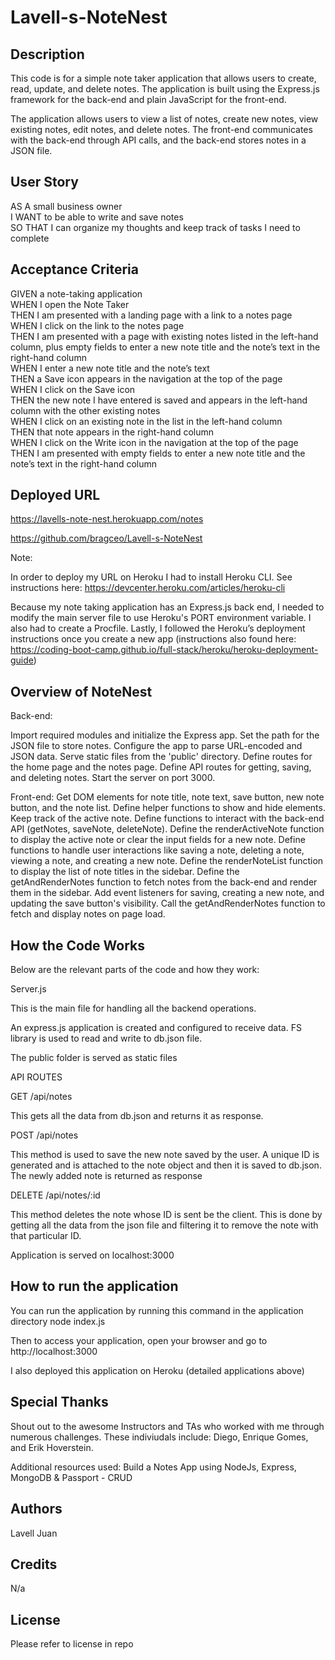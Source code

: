 # Lavell-s-NoteNest

## Description 

This code is for a simple note taker application that allows users to create, read, update, and delete notes. The application is built using the Express.js framework for the back-end and plain JavaScript for the front-end.

The application allows users to view a list of notes, create new notes, view existing notes, edit notes, and delete notes. The front-end communicates with the back-end through API calls, and the back-end stores notes in a JSON file.

## User Story

AS A small business owner <br>
I WANT to be able to write and save notes <br>
SO THAT I can organize my thoughts and keep track of tasks I need to complete <br>

## Acceptance Criteria

GIVEN a note-taking application <br>
WHEN I open the Note Taker <br>
THEN I am presented with a landing page with a link to a notes page <br>
WHEN I click on the link to the notes page <br>
THEN I am presented with a page with existing notes listed in the left-hand column, plus empty  fields to enter a new note title and the note’s text in the right-hand column <br>
WHEN I enter a new note title and the note’s text <br>
THEN a Save icon appears in the navigation at the top of the page <br>
WHEN I click on the Save icon <br>
THEN the new note I have entered is saved and appears in the left-hand column with the other existing notes <br>
WHEN I click on an existing note in the list in the left-hand column <br>
THEN that note appears in the right-hand column <br>
WHEN I click on the Write icon in the navigation at the top of the page <br>
THEN I am presented with empty fields to enter a new note title and the note’s text in the right-hand column <br>


## Deployed URL

https://lavells-note-nest.herokuapp.com/notes

https://github.com/bragceo/Lavell-s-NoteNest

Note: 

In order to deploy my URL on Heroku I had to install Heroku CLI. See instructions here: https://devcenter.heroku.com/articles/heroku-cli


Because my note taking application has an Express.js back end, I needed to modify the main server file to use Heroku's PORT environment variable. I also had to create a Procfile. Lastly, I followed the Heroku’s deployment instructions once you create a new app (instructions also found here: https://coding-boot-camp.github.io/full-stack/heroku/heroku-deployment-guide)


## Overview of NoteNest

Back-end:

Import required modules and initialize the Express app.
Set the path for the JSON file to store notes.
Configure the app to parse URL-encoded and JSON data.
Serve static files from the 'public' directory.
Define routes for the home page and the notes page.
Define API routes for getting, saving, and deleting notes.
Start the server on port 3000.

Front-end:
Get DOM elements for note title, note text, save button, new note button, and the note list.
Define helper functions to show and hide elements.
Keep track of the active note.
Define functions to interact with the back-end API (getNotes, saveNote, deleteNote).
Define the renderActiveNote function to display the active note or clear the input fields for a new note.
Define functions to handle user interactions like saving a note, deleting a note, viewing a note, and creating a new note.
Define the renderNoteList function to display the list of note titles in the sidebar.
Define the getAndRenderNotes function to fetch notes from the back-end and render them in the sidebar.
Add event listeners for saving, creating a new note, and updating the save button's visibility.
Call the getAndRenderNotes function to fetch and display notes on page load.


## How the Code Works

Below are the relevant parts of the code and how they work:

Server.js
 
This is the main file for handling all the backend operations.
 
An express.js application is created and configured to receive data. FS library is used to read and write to db.json file.
 
The public folder is served as static files

API ROUTES
 
 
GET /api/notes                              
 
This gets all the data from db.json and returns it as response.

POST /api/notes


This method is used to save the new note saved by the user. A unique ID is generated and is attached to the note object and then it is saved to db.json. The newly added note is returned as response

DELETE /api/notes/:id
 
This method deletes the note whose ID is sent be the client. This is done by getting all the data from the json file and filtering it to remove the note with that particular ID.

Application is served on localhost:3000



## How to run the application
 
You can run the application by running this command in the application directory
node index.js


Then to access your application, open your browser and go to http://localhost:3000

I also deployed this application on Heroku (detailed applications above)


## Special Thanks 

Shout out to the awesome Instructors and TAs who worked with me through numerous challenges. These indiviudals include: Diego, Enrique Gomes, and Erik Hoverstein. 

Additional resources used: Build a Notes App using NodeJs, Express, MongoDB & Passport - CRUD






## Authors 

Lavell Juan<br>


## Credits 

N/a

## License 

Please refer to license in repo 
